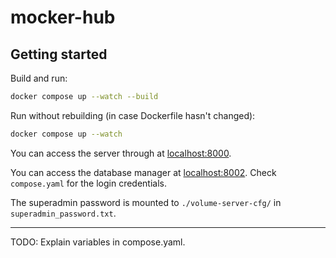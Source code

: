 # mocker-hub

## Getting started

Build and run:

```sh
docker compose up --watch --build
```

Run without rebuilding (in case Dockerfile hasn't changed):

```sh
docker compose up --watch
```

You can access the server through at [localhost:8000](http://localhost:8000/docs).

You can access the database manager at [localhost:8002](http://localhost:8002). Check `compose.yaml` for the login credentials.

The superadmin password is mounted to `./volume-server-cfg/` in `superadmin_password.txt`. 

---

TODO: Explain variables in compose.yaml.